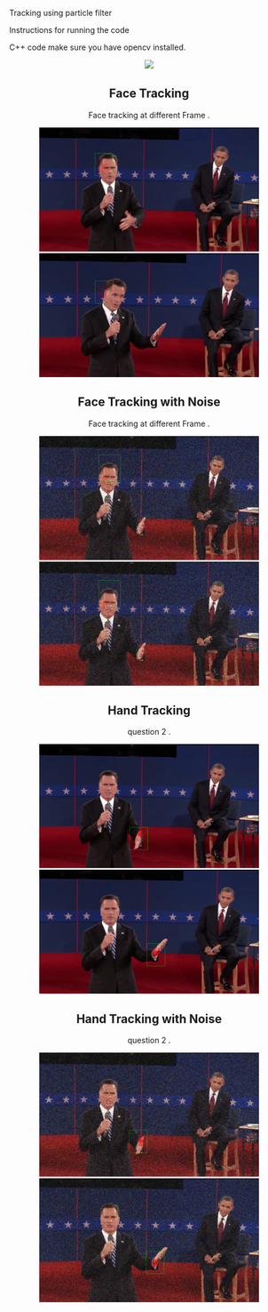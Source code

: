 Tracking using particle filter 


Instructions for running the code 

C++ code make sure you have opencv installed.

<div align="center">
<img src = "https://i.ytimg.com/vi/8QSXB8mvO-k/maxresdefault.jpg">
</div>


<div align="center">
 <h2> Face Tracking </h2>
 <p> Face tracking at different Frame . </p>
 <img src="./output/ps6a-normal-28.png" height="223px">
  <img src="./output/ps6a-normal-84.png" height="223px">
</div>
<div align="center">
 <h2> Face Tracking with Noise </h2>
 <p> Face tracking at different Frame . </p>
 <img src="./output/ps6noisy_debate-14.png" height="223px">
  <img src="./output/ps6noisy_debate-14.png" height="223px">
</div>


<div align="center">
 <h2> Hand Tracking  </h2> 
<p> question 2  .</p>
 <img src="./output/ps62pres_debate-15.png" height="223px">
  <img src="./output/ps62pres_debate-50.png" height="223px">
 </div>
 
<div align="center">
 <h2> Hand Tracking with Noise   </h2> 
<p> question 2  .</p>
 <img src="./output/ps62noisy_debate-15.png" height="223px">
  <img src="./output/ps62noisy_debate-50.png" height="223px">
 </div>
 
 

